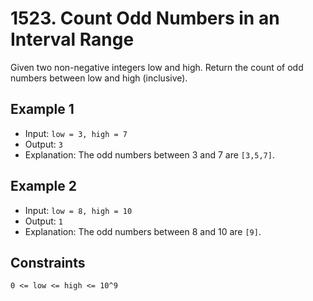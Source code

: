 # 1523. Count Odd Numbers in an Interval Range

Given two non-negative integers low and high. Return the count of odd numbers between low and high (inclusive).

## Example 1

- Input: `low = 3, high = 7`
- Output: `3`
- Explanation: The odd numbers between 3 and 7 are `[3,5,7]`.

## Example 2

- Input: `low = 8, high = 10`
- Output: `1`
- Explanation: The odd numbers between 8 and 10 are `[9]`.

## Constraints

`0 <= low <= high <= 10^9`
